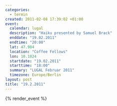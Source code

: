 ```yaml
--- 
categories: 
  - termin
created: 2011-02-08 17:39:02 +01:00
event: 
  calendar: lugal
  description: "Haiku presented by Samuel Brack"
  enddate: "19.02.2011"
  endtime: "20:00"
  lat: 47.984
  location: "Coffee Fellows"
  lon: 10.1824
  startdate: "19.02.2011"
  starttime: "18:00"
  summary: "LUGAL Februar 2011"
  timezone: Europe/Berlin
layout: post
title: "19.2.2011"
---
```


{% render_event %}


